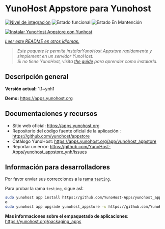 <!--
Este archivo README esta generado automaticamente<https://github.com/YunoHost/apps/tree/master/tools/readme_generator>
No se debe editar a mano.
-->

# YunoHost Appstore para Yunohost

[![Nivel de integración](https://dash.yunohost.org/integration/yunohost_appstore.svg)](https://ci-apps.yunohost.org/ci/apps/yunohost_appstore/) ![Estado funcional](https://ci-apps.yunohost.org/ci/badges/yunohost_appstore.status.svg) ![Estado En Mantención](https://ci-apps.yunohost.org/ci/badges/yunohost_appstore.maintain.svg)

[![Instalar YunoHost Appstore con Yunhost](https://install-app.yunohost.org/install-with-yunohost.svg)](https://install-app.yunohost.org/?app=yunohost_appstore)

*[Leer este README en otros idiomas.](./ALL_README.md)*

> *Este paquete le permite instalarYunoHost Appstore rapidamente y simplement en un servidor YunoHost.*  
> *Si no tiene YunoHost, visita [the guide](https://yunohost.org/install) para aprender como instalarla.*

## Descripción general



**Versión actual:** 1.1~ynh1

**Demo:** <https://apps.yunohost.org>
## Documentaciones y recursos

- Sitio web oficial: <https://apps.yunohost.org>
- Repositorio del código fuente oficial de la aplicación : <https://github.com/yunohost/appstore>
- Catálogo YunoHost: <https://apps.yunohost.org/app/yunohost_appstore>
- Reportar un error: <https://github.com/YunoHost-Apps/yunohost_appstore_ynh/issues>

## Información para desarrolladores

Por favor enviar sus correcciones a la [rama `testing`](https://github.com/YunoHost-Apps/yunohost_appstore_ynh/tree/testing).

Para probar la rama `testing`, sigue asÍ:

```bash
sudo yunohost app install https://github.com/YunoHost-Apps/yunohost_appstore_ynh/tree/testing --debug
o
sudo yunohost app upgrade yunohost_appstore -u https://github.com/YunoHost-Apps/yunohost_appstore_ynh/tree/testing --debug
```

**Mas informaciones sobre el empaquetado de aplicaciones:** <https://yunohost.org/packaging_apps>
